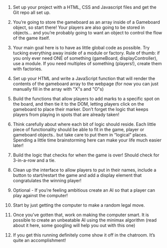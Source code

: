 1.	Set up your project with a HTML, CSS and Javascript files and get the Git repo all set up.

2.	You’re going to store the gameboard as an array inside of a Gameboard object, so start there! Your players are also going to be stored in objects… and you’re probably going to want an object to control the flow of the game itself.

3.	Your main goal here is to have as little global code as possible. Try tucking everything away inside of a module or factory. Rule of thumb: if you only ever need ONE of something (gameBoard, displayController), use a module. If you need multiples of something (players!), create them with factories.

4.	Set up your HTML and write a JavaScript function that will render the contents of the gameboard array to the webpage (for now you can just manually fill in the array with "X"s and "O"s)

5.	Build the functions that allow players to add marks to a specific spot on the board, and then tie it to the DOM, letting players click on the gameboard to place their marker. Don’t forget the logic that keeps players from playing in spots that are already taken!

6.	Think carefully about where each bit of logic should reside. Each little piece of functionality should be able to fit in the game, player or gameboard objects.. but take care to put them in “logical” places. Spending a little time brainstorming here can make your life much easier later!

7.	Build the logic that checks for when the game is over! Should check for 3-in-a-row and a tie.

8.	Clean up the interface to allow players to put in their names, include a button to start/restart the game and add a display element that congratulates the winning player!

9.	Optional - If you’re feeling ambitious create an AI so that a player can play against the computer!

10.	Start by just getting the computer to make a random legal move.

11.	Once you’ve gotten that, work on making the computer smart. It is possible to create an unbeatable AI using the minimax algorithm (read about it here, some googling will help you out with this one)

12.	If you get this running definitely come show it off in the chatroom. It’s quite an accomplishment!